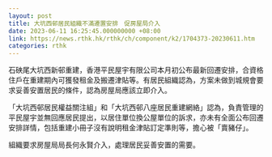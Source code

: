 ```yaml
---
layout: post
title: 大坑西邨居民組織不滿遷置安排　促房屋局介入
date: 2023-06-11 16:25:45.000000000 +08:00
link: https://news.rthk.hk/rthk/ch/component/k2/1704373-20230611.htm
categories: rthk
---
```


石硤尾大坑西新邨重建，香港平民屋宇有限公司本月初公布最新回遷安排，合資格住戶在重建期內可獲發租金及搬遷津貼等。有居民組織認為，方案未做到城規會要求妥善安置居民的條件，認為房屋局應該立即介入。

「大坑西邨居民權益關注組」和「大坑西邨八座居民重建網絡」認為，負責管理的平民屋宇並無回應居民提出，以居住單位換公屋單位的訴求，亦未有全面公布回遷安排詳情，包括重建小冊子沒有說明租金津貼訂定準則等，擔心被「賣豬仔」。

組織要求房屋局局長何永賢介入，處理居民妥善安置的需要。
